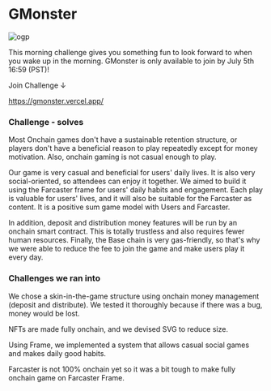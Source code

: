 # GMonster

![ogp](https://github.com/0xbaratie/GMonster/assets/8872443/7b8c78fd-0d7c-4a76-8d67-eb3b6318f37e)

This morning challenge gives you something fun to look forward to when you wake up in the morning. GMonster is only available to join by July 5th 16:59 (PST)!

Join Challenge ↓

https://gmonster.vercel.app/

### Challenge - solves
Most Onchain games don't have a sustainable retention structure, or players don't have a beneficial reason to play repeatedly except for money motivation. Also, onchain gaming is not casual enough to play.

Our game is very casual and beneficial for users' daily lives. It is also very social-oriented, so attendees can enjoy it together. We aimed to build it using the Farcaster frame for users' daily habits and engagement. Each play is valuable for users' lives, and it will also be suitable for the Farcaster as content. It is a positive sum game model with Users and Farcaster.

In addition, deposit and distribution money features will be run by an onchain smart contract. This is totally trustless and also requires fewer human resources. Finally, the Base chain is very gas-friendly, so that's why we were able to reduce the fee to join the game and make users play it every day.

### Challenges we ran into
We chose a skin-in-the-game structure using onchain money management (deposit and distribute). We tested it thoroughly because if there was a bug, money would be lost.

NFTs are made fully onchain, and we devised SVG to reduce size.

Using Frame, we implemented a system that allows casual social games and makes daily good habits.

Farcaster is not 100% onchain yet so it was a bit tough to make fully onchain game on Farcaster Frame.
